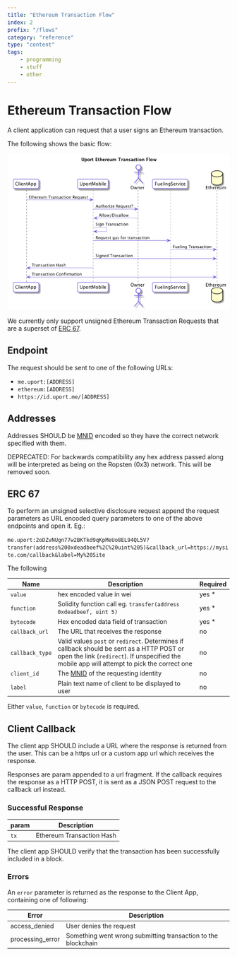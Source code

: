 ```yaml
---
title: "Ethereum Transaction Flow"
index: 2
prefix: "/flows"
category: "reference"
type: "content"
tags:
    - programming
    - stuff
    - other
---
```


# Ethereum Transaction Flow

A client application can request that a user signs an Ethereum transaction.

The following shows the basic flow:

![Ethereum Transaction Flow](tx.png)

We currently only support unsigned Ethereum Transaction Requests that are a superset of [ERC 67](https://github.com/ethereum/EIPs/issues/67).

## Endpoint

The request should be sent to one of the following URLs:

- `me.uport:[ADDRESS]`
- `ethereum:[ADDRESS]`
- `https://id.uport.me/[ADDRESS]`

## Addresses

Addresses SHOULD be [MNID](https://github.com/uport-project/mnid) encoded so they have the correct network specified with them.

DEPRECATED: For backwards compatibility any hex address passed along will be interpreted as being on the Ropsten (0x3) network. This will be removed soon.

## ERC 67

To perform an unsigned selective disclosure request append the request parameters as URL encoded query parameters to one of the above endpoints and open it. Eg.:

`me.uport:2oDZvNUgn77w2BKTkd9qKpMeUo8EL94QL5V?transfer(address%200xdeadbeef%2C%20uint%205)&callback_url=https://mysite.com/callback&label=My%20Site`

The following

Name | Description | Required
---- | ----------- | --------
`value` | hex encoded value in wei | yes *
`function` | Solidity function call eg. `transfer(address 0xdeadbeef, uint 5)` | yes *
`bytecode` | Hex encoded data field of transaction | yes *
`callback_url` | The URL that receives the response | no
`callback_type` | Valid values `post` or `redirect`. Determines if callback should be sent as a HTTP POST or open the link (`redirect`). If unspecified the mobile app will attempt to pick the correct one| no
`client_id` | The [MNID](https://github.com/uport-project/mnid) of the requesting identity | no
`label` | Plain text name of client to be displayed to user | no

Either `value`, `function` or `bytecode` is required.

## Client Callback

The client app SHOULD include a URL where the response is returned from the user. This can be a https url or a custom app url which receives the response.

Responses are param appended to a url fragment. If the callback requires the response as a HTTP POST, it is sent as a JSON POST request to the callback url instead.

### Successful Response

param | Description
----- | -----------
`tx`  | Ethereum Transaction Hash

The client app SHOULD verify that the transaction has been successfully included in a block.

### Errors

An `error` parameter is returned as the response to the Client App, containing one of following:

Error         | Description
------------- | -----------
access_denied | User denies the request
processing_error | Something went wrong submitting transaction to the blockchain
